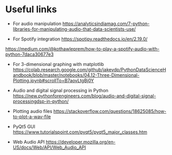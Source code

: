 # Useful links

- For audio manipulation
https://analyticsindiamag.com/7-python-libraries-for-manipulating-audio-that-data-scientists-use/

- For Spotify integration
https://spotipy.readthedocs.io/en/2.19.0/

https://medium.com/@kothawleprem/how-to-play-a-spotify-audio-with-python-7daca30677e3

- For 3-dimensional graphing with matplotlib
https://colab.research.google.com/github/jakevdp/PythonDataScienceHandbook/blob/master/notebooks/04.12-Three-Dimensional-Plotting.ipynb#scrollTo=B7aovLtgBj0Y

- Audio and digital signal processing in Python
https://new.pythonforengineers.com/blog/audio-and-digital-signal-processingdsp-in-python/

- Plotting audio files
https://stackoverflow.com/questions/18625085/how-to-plot-a-wav-file

- PyQt5 GUI
https://www.tutorialspoint.com/pyqt5/pyqt5_major_classes.htm

- Web Audio API 
https://developer.mozilla.org/en-US/docs/Web/API/Web_Audio_API
